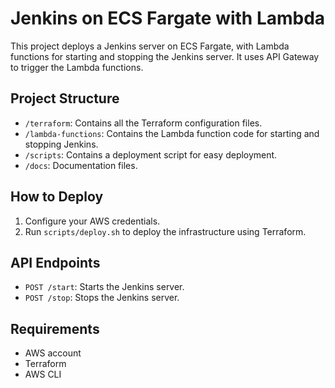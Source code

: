 # Jenkins on ECS Fargate with Lambda

This project deploys a Jenkins server on ECS Fargate, with Lambda functions for starting and stopping the Jenkins server. It uses API Gateway to trigger the Lambda functions.

## Project Structure
- `/terraform`: Contains all the Terraform configuration files.
- `/lambda-functions`: Contains the Lambda function code for starting and stopping Jenkins.
- `/scripts`: Contains a deployment script for easy deployment.
- `/docs`: Documentation files.

## How to Deploy
1. Configure your AWS credentials.
2. Run `scripts/deploy.sh` to deploy the infrastructure using Terraform.

## API Endpoints
- `POST /start`: Starts the Jenkins server.
- `POST /stop`: Stops the Jenkins server.

## Requirements
- AWS account
- Terraform
- AWS CLI

